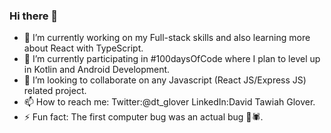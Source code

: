 ### Hi there 👋

- 🔭 I’m currently working on my Full-stack skills and also learning more about React with TypeScript.
- 🌱 I’m currently participating in #100daysOfCode where I plan to level up in Kotlin and Android Development.
- 👯 I’m looking to collaborate on any Javascript (React JS/Express JS) related project.
- 📫 How to reach me: Twitter:@dt_glover LinkedIn:David Tawiah Glover.
- ⚡ Fun fact: The first computer bug was an actual bug 🐞🕷.

